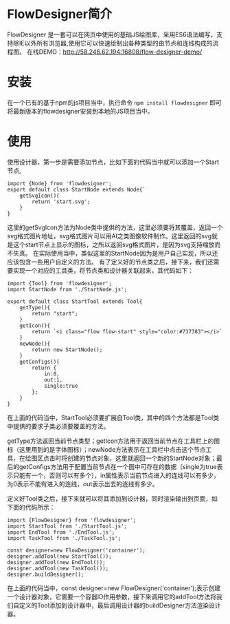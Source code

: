 # FlowDesigner简介
FlowDesigner 是一套可以在网页中使用的基础JS绘图库，采用ES6语法编写，支持除IE以外所有浏览器,使用它可以快速绘制出各种类型的由节点和连线构成的流程图。
在线DEMO：http://58.246.62.194:16808/flow-designer-demo/
# 安装 
在一个已有的基于npm的js项目当中，执行命令
`npm install flowdesigner`
即可将最新版本的flowdesigner安装到本地的JS项目当中。

# 使用
使用设计器，第一步是需要添加节点，比如下面的代码当中就可以添加一个Start节点,
```
import {Node} from 'flowdesigner';
export default class StartNode extends Node{`
    getSvgIcon(){
        return 'start.svg';
    }
}
```
这里的getSvgIcon方法为Node类中提供的方法，这里必须要将其覆盖，返回一个svg格式图片地址，svg格式图片可以用AI之类图像软件制作。这里返回的svg就是这个start节点上显示的图标，之所以返回svg格式图片，是因为svg支持缩放而不失真。
在实际使用当中，类似这里的StartNode因为是用户自己实现，所以还应该包含一些用户自定义的方法。
有了定义好的节点类之后，接下来，我们还需要实现一个对应的工具类，将节点类和设计器关联起来，其代码如下：
```
import {Tool} from 'flowdesigner';
import StartNode from './StartNode.js';

export default class StartTool extends Tool{
    getType(){
        return "start";
    }
    getIcon(){
        return `<i class="flow flow-start" style="color:#737383"></i>`
    }
    newNode(){
        return new StartNode();
    }
    getConfigs(){
        return {
            in:0,
            out:1,
            single:true
        };
    }
}

```
在上面的代码当中，StartTool必须要扩展自Tool类，其中的四个方法都是Tool类中提供的要求子类必须要覆盖的方法。

getType方法返回当前节点类型；getIcon方法用于返回当前节点在工具栏上的图标（这里用到的是字体图标）；newNode方法表示在工具栏中点击这个节点工具，在绘图区点击时将创建的节点对象，这里就返回一个新的StartNode对象；最后的getConfigs方法用于配置当前节点在一个图中可存在的数据（single为true表示只能有一个，否则可以有多个），in属性表示当前节点进入的连线可以有多少，为0表示不能有进入的连线，out表示出去的连线有多少。

定义好Tool类之后，接下来就可以将其添加到设计器，同时渲染输出到页面，如下面的代码所示：
```
import {FlowDesigner} from 'flowdesigner';
import StartTool from './StartTool.js';
import EndTool from './EndTool.js';
import TaskTool from './TaskTool.js';

const designer=new FlowDesigner('container');
designer.addTool(new StartTool());
designer.addTool(new EndTool());
designer.addTool(new TaskTool());
designer.buildDesigner();
```
在上面的代码当中，const designer=new FlowDesigner('container');表示创建一个设计器对象，它需要一个容器ID作用参数，接下来调用它的addTool方法将我们自定义的Tool添加到设计器中，最后调用设计器的buildDesigner方法渲染设计器。

